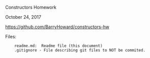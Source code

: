 Constructors Homework

October 24, 2017

https://github.com/BarryHoward/constructors-hw


Files:

		readme.md:  Readme file (this document)
		.gitignore - File describing git files to NOT be commited.